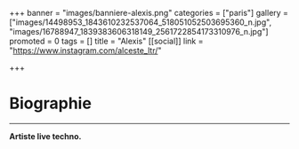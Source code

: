 +++
banner = "images/banniere-alexis.png"
categories = ["paris"]
gallery = ["images/14498953_1843610232537064_518051052503695360_n.jpg", "images/16788947_1839383606318149_2561722854173310976_n.jpg"]
promoted = 0
tags = []
title = "Alexis"
[[social]]
link = "https://www.instagram.com/alceste_ltr/"

+++
# Biographie

***

**Artiste live techno.** 